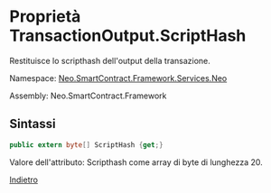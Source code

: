 # Proprietà TransactionOutput.ScriptHash

Restituisce lo scripthash dell'output della transazione.

Namespace: [Neo.SmartContract.Framework.Services.Neo](../../neo.md)

Assembly: Neo.SmartContract.Framework

## Sintassi

```c#
public extern byte[] ScriptHash {get;}
```

Valore dell'attributo: Scripthash come array di byte di lunghezza 20.



[Indietro](../TransactionOutput.md)
